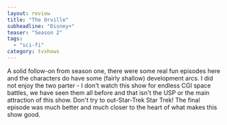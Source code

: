 ```yaml
---
layout: review
title: "The Orville"
subheadline: "Disney+"
teaser: "Season 2"
tags:
  - "sci-fi"
category: tvshows
---
```


A solid follow-on from season one, there were some real fun episodes here and the
characters do have some (fairly shallow) development arcs. I did not enjoy the
two parter - I don't watch this show for endless CGI space battles, we have
seen them all before and that isn't the USP or the main attraction of this show. Don't try to
out-Star-Trek Star Trek! The final episode was much better and much closer to the
heart of what makes this show good.
